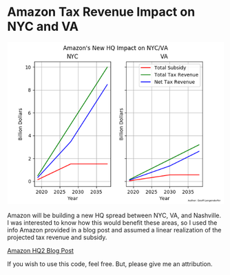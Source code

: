 # Amazon Tax Revenue Impact on NYC and VA

![Amazon Impact: NYC/VA](graph.png)

Amazon will be building a new HQ spread between NYC, VA, and Nashville. 
I was interested to know how this would benefit these areas, so I used the info
Amazon provided in a blog post and assumed a linear realization of the projected 
tax revenue and subsidy. 
    
[Amazon HQ2 Blog Post](https://blog.aboutamazon.com/company-news/amazon-selects-new-york-city-and-northern-virginia-for-new-headquarters)




If you wish to use this code, feel free. But, please give me an attribution. 

